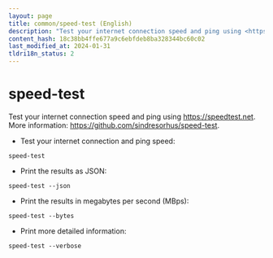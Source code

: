 ```yaml
---
layout: page
title: common/speed-test (English)
description: "Test your internet connection speed and ping using <https://speedtest.net>."
content_hash: 18c38bb4ffe677a9c6ebfdeb8ba328344bc60c02
last_modified_at: 2024-01-31
tldri18n_status: 2
---
```

# speed-test

Test your internet connection speed and ping using <https://speedtest.net>.
More information: <https://github.com/sindresorhus/speed-test>.

- Test your internet connection and ping speed:

`speed-test`

- Print the results as JSON:

`speed-test --json`

- Print the results in megabytes per second (MBps):

`speed-test --bytes`

- Print more detailed information:

`speed-test --verbose`
